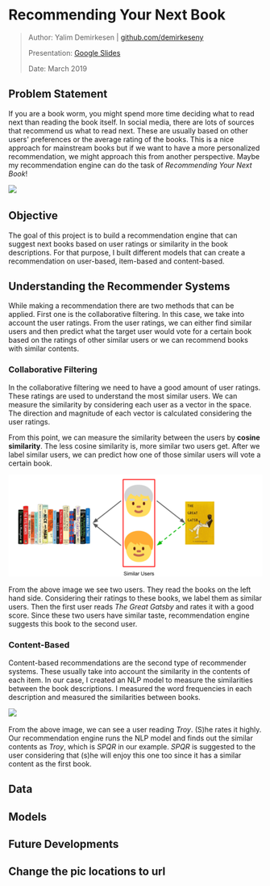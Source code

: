 # Recommending Your Next Book

> Author: Yalim Demirkesen | [github.com/demirkeseny](github.com/demirkeseny)
>
> Presentation: [Google Slides](https://docs.google.com/presentation/d/1fCGsQedn6SWS13BpRvaHgE5fWb5YCHEmzU9DHsPIhTg/edit?usp=sharing)
>
> Date: March 2019



## Problem Statement

If you are a book worm, you might spend more time deciding what to read next than reading the book itself. In social media, there are lots of sources that recommend us what to read next. These are usually based on other users' preferences or the average rating of the books. This is a nice approach for mainstream books but if we want to have a more personalized recommendation, we might approach this from another perspective. Maybe my recommendation engine can do the task of *Recommending Your Next Book*!  

<img src="C:\Users\demir\OneDrive\GA\DSI_6\Projects\book-recommender\images\t1.PNG" width="400px">



## Objective

The goal of this project is to build a recommendation engine that can suggest next books based on user ratings or similarity in the book descriptions. For that purpose, I built different models that can create a recommendation on user-based, item-based and content-based.



## Understanding the Recommender Systems

While making a recommendation there are two methods that can be applied. First one is the collaborative filtering. In this case, we take into account the user ratings. From the user ratings, we can either find similar users and then predict what the target user would vote for a certain book based on the ratings of other similar users or we can recommend books with similar contents. 

### Collaborative Filtering

In the collaborative filtering we need to have a good amount of user ratings. These ratings are used to understand the most similar users. We can measure the similarity by considering each user as a vector in the space. The direction and magnitude of each vector is calculated considering the user ratings. 

From this point, we can measure the similarity between the users by **cosine similarity**. The less cosine similarity is, more similar two users get. After we label similar users, we can predict how one of those similar users will vote a certain book. 

![title](https://github.com/demirkeseny/book-recommender/blob/master/images/CF.PNG)







From the above image we see two users. They read the books on the left hand side. Considering their ratings to these books, we label them as similar users. Then the first user reads *The Great Gatsby* and rates it with a good score. Since these two users have similar taste, recommendation engine suggests this book to the second user. 

### Content-Based

Content-based recommendations are the second type of recommender systems. These usually take into account the similarity in the contents of each item. In our case, I created an NLP model to measure the similarities between the book descriptions. I measured the word frequencies in each description and measured the similarities between books. 

<img src="C:\Users\demir\OneDrive\GA\DSI_6\Projects\book-recommender\images\CB.PNG">

From the above image, we can see a user reading *Troy*. (S)he rates it highly. Our recommendation engine runs the NLP model and finds out the similar contents as *Troy*, which is *SPQR* in our example. *SPQR* is suggested to the user considering that (s)he will enjoy this one too since it has a similar content as the first book.

## Data

## Models 

## Future Developments

## Change the pic locations to url









